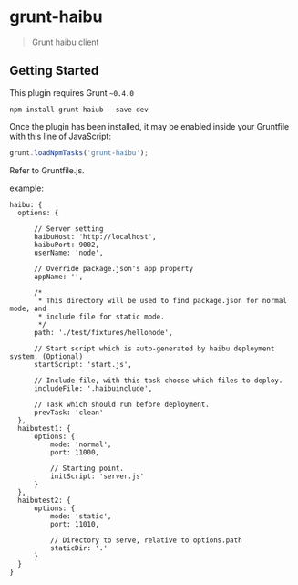 # grunt-haibu 

> Grunt haibu client


## Getting Started
This plugin requires Grunt `~0.4.0`

```shell
npm install grunt-haiub --save-dev
```

Once the plugin has been installed, it may be enabled inside your Gruntfile with this line of JavaScript:

```js
grunt.loadNpmTasks('grunt-haibu');
```

Refer to Gruntfile.js.

example: 

    haibu: {
      options: {
      
          // Server setting
          haibuHost: 'http://localhost',
          haibuPort: 9002,
          userName: 'node',
      
          // Override package.json's app property
          appName: '',
      
          /*
           * This directory will be used to find package.json for normal mode, and
           * include file for static mode.
           */
          path: './test/fixtures/hellonode',
      
          // Start script which is auto-generated by haibu deployment system. (Optional)
          startScript: 'start.js',
      
          // Include file, with this task choose which files to deploy.
          includeFile: '.haibuinclude',
      
          // Task which should run before deployment.
          prevTask: 'clean'
      },
      haibutest1: {
          options: {
              mode: 'normal',
              port: 11000,
      
              // Starting point.
              initScript: 'server.js'
          }
      },
      haibutest2: {
          options: {
              mode: 'static',
              port: 11010,
      
              // Directory to serve, relative to options.path
              staticDir: '.'
          }
      }
    }
